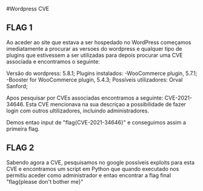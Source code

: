 #Wordpress CVE

## FLAG 1

Ao aceder ao site que estava a ser hospedado no WordPress começamos imediatamente a procurar as versoes do wordpress e qualquer tipo de plugins que estivessem a ser utilizadas para depois procurar uma CVE associada e encontramos o seguinte:

Versão do wordpress: 5.8.1;
Plugins instalados: 
    -WooCommerce plugin, 5.7.1;
    -Booster for WooCommerce plugin, 5.4.3;
Possíveis utilizadores: Orval Sanford;

Apos pesquisar por CVEs associadas encontramos a seguinte: CVE-2021-34646. Esta CVE mencionava na sua descriçao a possibilidade de fazer login com outros ultilizadores, incluindo administradores.

Demos entao input de "flag{CVE-2021-34646}" e conseguimos assim a primeira flag.

## FLAG 2

Sabendo agora a CVE, pesquisamos no google possíveis exploits para esta CVE e encontramos um script em Python que quando executado nos permitiu aceder como administrador e entao encontrar a flag final "flag{please don't bother me}"
